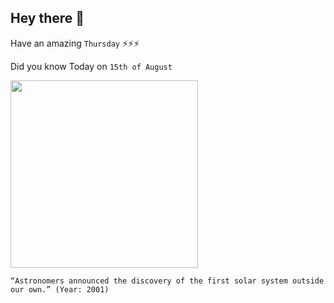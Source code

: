 ## Hey there 👋
Have an amazing `Thursday` ⚡⚡⚡

Did you know Today on `15th of August`
 
 [<img src="https://www.telegraph.co.uk/content/dam/science/2017/02/22/JS121434226_PA_TRAPPIST-1-solar-system_trans_NvBQzQNjv4BqkG1sgSWw5LSQoolLf0IcOtqZrElOoFXWeNRb-OSesHU.jpg" width="300" />](https://www.republicworld.com/technology-news/science/astronomers-discovered-1st-solar-system-outside-our-own-in-2001.html) 
 ```
“Astronomers announced the discovery of the first solar system outside our own.” (Year: 2001)
```
